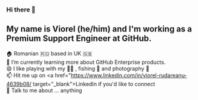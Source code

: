 ### Hi there 👋

## My name is Viorel (he/him) and I'm working as a Premium Support Engineer at GitHub.<br>



🏠 Romanian 🇷🇴 based in UK 🇬🇧 <br>
🌱 I’m currently learning more about GitHub Enterprise products.<br>
😄 I like playing with my  👧👧 ,  fishing 🎣 and photography 📸<br>
📫 Hit me up on <a href="https://www.linkedin.com/in/viorel-rudareanu-4639b08/ target="_blank">LinkedIn</a> if you'd like to connect<br>
💬 Talk to me about ... anything<br>
